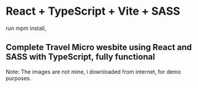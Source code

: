 # React + TypeScript + Vite + SASS

run mpm install, 


## Complete Travel Micro wesbite using React and SASS with TypeScript, fully functional

Note: The images are not mine, i downloaded from internet, for demo purposes.
